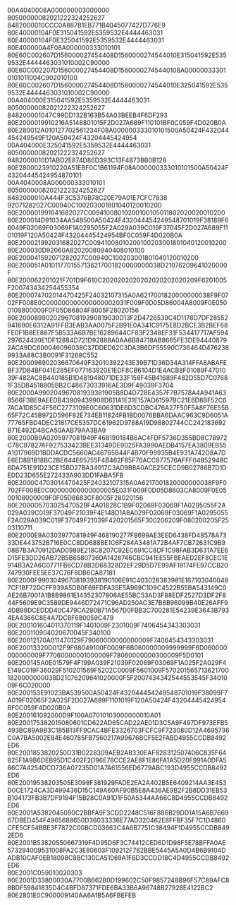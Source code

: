
 00A4040008A000000003000000  
 80500000082021222324252627  
 8482000010CCC0A887B1EB771B4045077427D776E9  
 80E40000104F0E315041592E5359532E4444463031  
 80E40000104F0E325041592E5359532E4444463031  
 80E400000A4F08A000000333010101  
 80E60C002607D156000027454408D1560000274544010E315041592E5359532E4444463031010002C90000  
 80E60C002207D156000027454408D15600002745440108A000000333010101011004C902010100  
 80E60C002607D156000027454408D1560000274544010E325041592E5359532E4444463031010002C90000  
 00A404000E315041592E5359532E4444463031  
 80500000082021222324252627  
 848200001047C99DD132B163B54A03BEEB4F6DF293  
 80E2000019910216A5148801015F2D027A689F110101BF0C059F4D020B0A  
 80E280012A010127702561234F08A000000333010101500A50424F432044454249549F120A50424F43204445424954  
 00A404000E325041592E5359532E4444463031  
 80500000082021222324252627  
 8482000010D1ABD2E874D86D393C13F4873BB0B128  
 80E2800023910220A51EBF0C1B61194F08A000000333010101500A50424F43204445424954870101  
 00A4040008A000000333010101  
 80500000082021222324252627  
 8482000010A444F3C5376B78C20E79A01E7CFC7838  
 92071282027C00940C100203001801040120010200  
 80E200001991041682027C00941008010200100105011802020020010200  
 80E200014D91034AA548500A50424F432044454249548701019F38189F66049F02069F03069F1A0295055F2A029A039C019F37045F2D027A689F1101019F120A50424F43204445424954BF0C059F4D020B0A  
 80E200021992031682027C00941008010200100203001801040120010200  
 80E200030D92060A82020080940408010100  
 80E200041592071282027C00940C100203001801040120010200  
 80E200051A010117701557136217001820000000038D21076209641020000F  
 80E200062201021F701D9F610C2020202020202020202020209F6201005F200743434254455354  
 80E200074702014470425F24032107315A0A6217001820000000038F9F0702FF008E0C000000000000000002031F009F0D05D86004A8009F0E0500109800009F0F05D86804F8005F28020156  
 80E200089902029670819390819030D13F2D4726539C4D1178D7DF28552941690E6312A91FFB3EAB3AA0075F2B91E0A341C9175E8D2BCE3B2BEF68FE0F1B8EE887F5B533A6B7BE16289644CF83F2348EF31F534417717AF594297624420E1DF12884D721D92888A0AA6B84718AB8665FE3DE944408792ACA9DC600046096038C37DDED62C3DA3B6DF55590C736464D4762389933A88C3B0091F31268C552  
 80E200096902036670649F32010392243E39B71D36D34A314FFA8ABAFEBF37D84BF041E285EF077163920E1EDF8CB6104D1E4ACB8F01089F4701039F482AC8B440185B1D481948071DE33F158F45B41689F482D55D7C07681F35DB4518805BB2C48673033916AE3D9F49039F3704  
 80E2000A990204967081939381905B8D4D728E4357F7B7578A4A941A638566F3BE9AEEDB43909439908D611A1E31E157AD61597BC21E6D8BF52C67ACA1D85C4F56C2773109E0C60631DE6D3CDBC476A27F50F5A8F76E55B65F72C45B972D596F82E734EB11824FB1BD0076BBA6DAAC963C9D6051A77765FBD4DEC21817CE5357DC61962D9788A19D98802744CC242183692B71E492D4BCA50AAB79AA3BA9  
 80E2000B9A0205977081949F468190184B6AC4FDF5736D355BD8C78972C78C97827AF927533423BEE31349DE9025FA3990AEDB4157EA3809EB55A1017969D1BDDACDC5660AC46765B44F4B70F99935B4E931A742D8A7DE6ED8B1B18BC2BE644E65755F4B462F85F76ACC877576AFFF04852948C6DA751E91D23CE15BD27BA34017C3AD9B8A0ACE25CECD9B02786B7D1DEDD23D655E272433A903DD1FABA5FB  
 80E2000C4703014470425F24032107315A0A6217001820000000038F9F0702FF008E0C00000000000000005E031F009F0D05D8603CA8009F0E0500108000009F0F05D8683CF8005F28020156  
 80E2000D5703025470529F4A01828C1B9F02069F03069F1A0295055F2A029A039C019F37049F21039F4E148D1A8A029F02069F03069F1A0295055F2A029A039C019F37049F21039F420201565F300206209F080200205F2503110711  
 80E2000E9A0303977081949F468190277F8699AE3EED6438FD48578A7333DE443752B716E0CC8DD688BE1C6F284A3481A72B4AF7CB72631C9B908B7B3A70912DAD0989E218C8207C92EC691CC8DF1C98FAB3D631A7EE6D15FE3DD26AB72B5B6580736DA1428746CBC941EE55FBEAED2EF8CEC1E914B3A2A6C0771FB6CD78B3D68328D2EF29D5D7E99AF18174FE97CCB20747930FEE5EE37C76F8DB6CA87181  
 80E2000F99030496708193938190106E91C403028383981E1671030400487CF1BF72DCFF939A5DB0F69FDFA35E5A969C1D9C4522B55BA543149C0AE26B7001A1B8B9861E14352307806AE55BC53AD3F88EDF2527D3DF2F844F5609E9C3589DE9446D72471C96AD250AC3E7B6B96099B40E26AFF94DB99DCEDDD40C479CA290B71A567D0FBB3C700281E54239E3643B7934EA4366C8E4A7DC8F680059C479  
 80E200101604011370119F1401009F2301009F7406454343303031  
 80E200110904020670045F340100  
 80E20012170A011470129F79060000000000009F7406454343303031  
 80E20013320D012F9F68049100F0009F6B060000009999999F6D060000000000009F77060000001000009F78060000000300009F5D0101  
 80E200145A0E01579F4F199A039F21039F02069F03069F1A025F2A029F4E149C019F36029F510201569F5202C0009F5601009F5702015657136217001820000000038D21076209641020000F5F2007434342544553545F3401009F6C020000  
 80E200153E91023BA539500A50424F432044454249548701019F38099F7A019F02065F2A025F2D027A689F1101019F120A50424F43204445424954BF0C059F4D020B0A  
 80E200161092000D9F100A07010103000000010A01  
 80E200175382015080601CD622AD65CAD22AE01D3C5A9F497DF973EFB5493BC89A9B3C185B13FF9CAC4BFE3326703FCFC9F723080D12A4695736C0A7BA5002E84E460785FB7560217A99676BCF5E2FABD4955CCDB8492ED6  
 80E2001853820250D31B0228309AEB2A8330EAF828312507406C835F64825F1A9B6DEB95D1C402F2D96E78CCE2AE8F1E86FA1A5D20F991A0DFA566C7A4254DCD736A07235D01A7A61556ED6779ABC193D4955CCDB8492ED6  
 80E20019538203505E3098F381929FADE2EA2A402B5E6409214AA3E453D0CE1724CA3D499436D15C149A60AF90B5E8A436AE9B2F2B8DD31EB53B104173FB3B7DF9194F15B28C0A91D1F50A5344AA66C8D4955CCDB8492ED6  
 80E2001A5382045090C2BBFA9F3CDD2248C516F886B29DD1A15A6B766967DBED454F4965688650D36033336E77AD320462E8FFBF35F7C1D4860CFE5CF54BBE3F7872C00BCD03663C4A6B7751C38494F1D4955CCDB8492ED6  
 80E2001B53820550667319F4D95D6F3C74412CED6D1D98F5E78BFFA0AE573294009531008FA2C3E80603F109212F782BBE5445A5A0D4B6B9104DADB10CAF0EB18098C8BC130CA51069A1F6D3CCDD18C4D4955CCDB8492ED6  
 80E2001C059010020303  
 80E2001D33800030A7700B662B0D199602C50F9857248B96F57C89AFC88BDF59841835D4C4BFD87371FDE6BA33B6A96748B27928E4122BC2  
 80E2801E0C900009140AA6A1B5A6FBEFEB  
